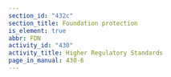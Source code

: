 ```yaml
---
section_id: "432c"
section_title: Foundation protection
is_element: true
abbr: FDN
activity_id: "430"
activity_title: Higher Regulatory Standards
page_in_manual: 430-6
---
```

